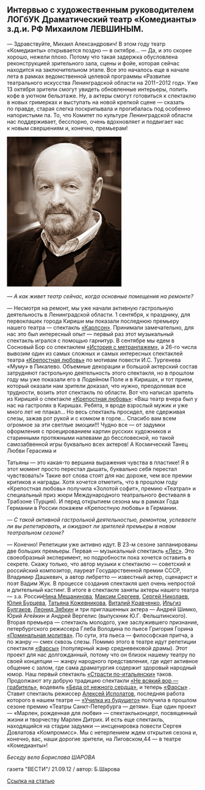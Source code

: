 ## Интервью с художественным руководителем ЛОГбУК Драматический театр «Комедианты» з.д.и. РФ Михаилом ЛЕВШИНЫМ.


— Здравствуйте, Михаил Александрович! В этом году театр «Комедианты» открывается поздно — в октябре… — Да, и это скорее хорошо, нежели плохо. Потому что такая задержка обусловлена реконструкцией зрительного зала, сцены и фойе, которая сейчас находится на заключительном этапе. Все это началось еще в начале лета в рамках ведомственной целевой программы «Развитие театрального искусства Ленинградской области на 2011−2012 год». Уже 13 октяб­ря зрители смогут увидеть обновленные интерьеры, попить кофе в уютном бельэтаже. Ну, а актеры смогут готовиться к спектаклю в новых гримерках и выступать на новой крепкой сцене — сказать по правде, старая слегка поскрипывала и прогибалась под особенно напористыми па. То, что Комитет по культуре Ленинградской области нас поддерживает, бесспорно, очень вдохновляет и подвигает нас к новым свершениям и, конечно, премьерам!

![](../teatralnyi-festival-dvortsy-sankt-peterburga-detyam-otmechaet-svoi-dvadtsatiletnii-yubilei/image-02.jpg)


_— А как живет театр сейчас, когда основные помещения на ремонте?_


— Несмотря на ремонт, мы уже начали активную гастрольную деятельность в Ленинградской области.
1 сентября, к празднику, для первоклашек города Кириши мы показали последнюю премьеру нашего театра — спектакль [«Карлсон»][0]. Принимали замечательно, для нас это был интересный опыт — первый раз этот музыкальный спектакль игрался с помощью гарнитур. В сентябре мы едем в Сосновый Бор со спектаклем [«История с метранпажем»][1], а 26-го числа вывозим один из самых сложных и самых интересных спектаклей театра [«Крепостная любовь»][2] по мотивам повести И.С. Тургенева «Муму» в Пикалево. Объемные декорации и большой актерский состав затрудняют гастрольную деятельность этого спектакля, но в прошлом году мы уже показали его в Лодейном Поле и в Киришах, и тот прием, который оказали нам зрители доказал, что нужно, преодолевая все трудности, возить этот спектакль по области. Вот что написал зритель из Киришей о спектакле [«Крепостная любовь»][2]: «Ваш театр вчера был у нас на гастролях в Киришах. Ребята, я вроде взрослый мужик и уже много лет не плакал... Но весь спектакль просидел, еле сдерживая слезы, зажав рот рукой и с комком в горле... Спасибо вам всем огромное за эти светлые эмоции!!! Чудно все — от задумки оформления с проецированием картин русских художников и старинными протяжными напевами до бессловесной, но такой самозабвенной игры буквально всех актеров! А Космический Танец Любви Герасима и


Татьяны — это какая-то вершина выражения чувства в пластике! Я в этот момент просто перестал дышать, буквально себя перестал чувствовать!» Такие вот слова стоят для нас дороже, чем все премии критиков и награды. Хотя хочется отметить, что в прошлом году «Крепостная любовь» получила «Золотой софит», премию «Театрал» и специальный приз жюри Международного театрального фестиваля в Трабзоне (Турция). И перед открытием сезона мы в рамках Года Германии в России покажем «Крепостную любовь» в Германии.


_— С такой активной гастрольной деятельностью, ремонтом, успеваете ли вы репетировать, и ожидают ли зрителей премьеры в новом театральном сезоне?_


— Конечно! Репетиции уже активно идут. В 23-м сезоне запланированы две больших премьеры. Первая — музыкальный спектакль [«Лес»][3]. Это своеобразный эксперимент, но подробности пока хочется оставить в секрете. Скажу только, что автор музыки к спектаклю — советский и российский композитор, лауреат Государственной премии СССР, Владимир Дашкевич, а автор либретто — известный актер, сценарист и поэт Вадим Жук. В процессе создания спектакля шел очень непростой и длительный кастинг. В итоге в спектакле заняты актеры нашего театра — з.а. России[Нина Мещанинова][4], [Максим Сергеев][5], [Сергей Николаев][6], [Юлия Бурцева][7], [Татьяна Кожевникова][8], [Виталий Кравченко][9], [Ильгиз Булгаков][10], [Леонид Зябкин][11] и три приглашенных актера — Андрей Шимко, Юрий Агейкин и Андрей Вергелис (выпускник Ю.Г. Фельштинского). Вторая премьера — спектакль молодого, уже заслужившего признание, петербургского режиссера Глеба Володина по пьесе Григория Горина [«Поминальная молитва»][12]. По сути, эта пьеса — философская притча, а по жанру — смех сквозь слезы.
Помимо этого в театре идут репетиции спектакля [«Фарсы»][13] (популярный жанр средневековой драмы). Этот проект для нас долгожданный, потому что он близок нашему театру по своей концепции — жанру народного представления, где идет активное общение с залом, где сама драматургия содержит здоровый народный юмор. Наш первый спектакль [«Страсти по-итальянски»][14] таков. Продолжают эту добрую традицию спектакли [«Не всякий вор — грабитель»][15], водевиль [«Беда от нежного сердца»][16], и теперь [«Фарсы»][13] . Ставит спектакль режиссер [Алексей Исполатов][17], последняя работа которого в нашем театре — [«Училка из будущего»][18] получила в прошлом сезоне премию «Театры Санкт-Петербурга — детям». Еще один проект — «Марлен, рожденная для любви» — спектакль­концерт, посвященный жизни и творчеству Марлен Дитрих. И есть еще спектакль, находящийся на стадии задумки — инсценировка повести Сергея Довлатова «Компромисс». Мы с нетерпением ждем открытия сезона и, конечно, вас, наши дорогие зрители, на Лиговском,44 — в театре «Комедианты»!


_Беседу вела Борислава ШАРОВА_


газета "ВЕСТИ"/ 21.09.12 / автор: Б.Шарова


[Ссылка на статью][19]

[0]: ../../performance/karlson "Карлсон"
[1]: ../../performance/provintsialnye-anekdoty "Провинциальные анекдоты"
[2]: ../../performance/krepostnaya-lyubov-mumu "Крепостная любовь (Муму)"
[3]: ../../performance/les "Лес"
[4]: ../../person/nina-meschaninova "Нина Мещанинова"
[5]: ../../person/maksim-sergeev "Максим Сергеев"
[6]: ../../person/sergei-nikolaev "Сергей Николаев"
[7]: ../../person/yuliya-burtseva "Юлия Бурцева"
[8]: ../../person/tatyana-kozhevnikova "Татьяна Кожевникова"
[9]: ../../person/vitalii-kravchenko "Виталий Кравченко"
[10]: ../../person/ilgiz-bulgakov "Ильгиз Булгаков"
[11]: ../../person/leonid-zyabkin "Леонид Зябкин"
[12]: ../../performance/pominalnaya-molitva "Поминальная молитва"
[13]: ../../performance/farsy "Фарсы"
[14]: ../../performance/strasti-po-italyanski "Страсти по-итальянски"
[15]: ../../performance/ne-vsyakii-vor-grabitel "Не всякий вор — грабитель"
[16]: ../../performance/beda-ot-nezhnogo-serdtsa "Беда от нежного сердца"
[17]: ../../person/aleksei-ispolatov "Алексей Исполатов"
[18]: ../../performance/uchilka-iz-buduschego "Училка из будущего"
[19]: http://www.vesty.spb.ru/modules.php?name=News&file=article&sid=25335